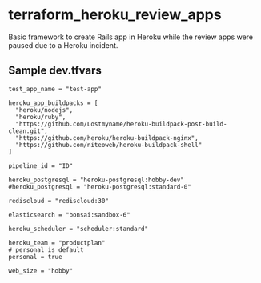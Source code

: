 # terraform_heroku_review_apps
Basic framework to create Rails app in Heroku while the review apps were paused due to a Heroku incident.
## Sample dev.tfvars

```
test_app_name = "test-app"

heroku_app_buildpacks = [
  "heroku/nodejs",
  "heroku/ruby",
  "https://github.com/Lostmyname/heroku-buildpack-post-build-clean.git",
  "https://github.com/heroku/heroku-buildpack-nginx",
  "https://github.com/niteoweb/heroku-buildpack-shell"
]

pipeline_id = "ID"

heroku_postgresql = "heroku-postgresql:hobby-dev"
#heroku_postgresql = "heroku-postgresql:standard-0"

rediscloud = "rediscloud:30"

elasticsearch = "bonsai:sandbox-6"

heroku_scheduler = "scheduler:standard"

heroku_team = "productplan"
# personal is default
personal = true

web_size = "hobby"
```
